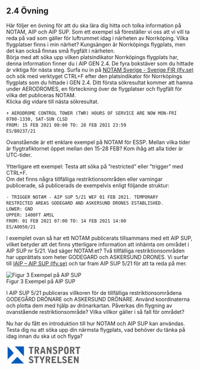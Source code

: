 ## 2.4 Övning

Här följer en övning för att du ska lära dig hitta och tolka information på NOTAM, AIP och AIP SUP. Som ett exempel så föreställer vi oss att vi vill ta reda på vad som gäller för luftrummet idag i närheten av Norrköping. Vilka flygplatser finns i min närhet? Kungsängen är Norrköpings flygplats, men det kan också finnas små flygfält i närheten.  
Börja med att söka upp vilken platsindikator Norrköpings flygplats har, denna information finner du i AIP GEN 2.4. De fyra bokstäver som du hittade är viktiga för nästa steg. Surfa nu in på [NOTAM Sverige - Sverige FIR (lfv.se)](https://aro.lfv.se/Links/Link/ViewLink?TorLinkId=161&type=AIS) och sök med verktyget CTRL+F efter den platsindikator för Norrköpings flygplats som du hittade i GEN 2.4. Ditt första sökresultat kommer att hamna under AERODROMES, en förteckning över de flygplatser och flygfält för vilka det publiceras NOTAM.  
Klicka dig vidare till nästa sökresultat.

~~~
+ AERODROME CONTROL TOWER (TWR) HOURS OF SERVICE ARE NOW MON-FRI
0700-1330, SAT-SUN CLSD
FROM: 15 FEB 2021 00:00 TO: 28 FEB 2021 23:59
ES/B0237/21
~~~

Ovanstående är ett enklare exempel på NOTAM för ESSP. Mellan vilka tider är flygtrafiktornet öppet mellan den 15-28 FEB? Kom ihåg att alla tider är UTC-tider.

Ytterligare ett exempel: Testa att söka på ”restricted” eller ”trigger” med CTRL+F.  
Om det finns några tillfälliga restriktionsområden eller varningar publicerade, så publicerads de exempelvis enligt följande struktur:

~~~
- TRIGGER NOTAM - AIP SUP 5/21 WEF 01 FEB 2021. TEMPORARY 
RESTRICTED AREAS GODEGARD AND ASKERSUND DRONES ESTABLISHED.
LOWER: GND
UPPER: 1400FT AMSL
FROM: 01 FEB 2021 07:00 TO: 14 FEB 2021 14:00
ES/A0050/21
~~~

I exemplet ovan så har ett NOTAM publicerats tillsammans med ett AIP SUP, vilket betyder att det finns ytterligare information att inhämta om området i AIP SUP nr 5/21. Vad säger NOTAM:et? Två tillfälliga restriktionsområden har upprättats som heter GODEGARD och ASKERSUND DRONES. Vi surfar till [IAIP – AIP SUP (lfv.se)](https://aro.lfv.se/Editorial/View/IAIP?folderId=22) och tar fram AIP SUP 5/21 för att ta reda på mer.

![Figur 3 Exempel på AIP SUP](./A1A3_SE-sv/2Figur_003.png)  
Figur 3 Exempel på AIP SUP

I AIP SUP 5/21 publiceras villkoren för de tillfälliga restriktionsområdena GODEGÅRD DRÖNARE och ASKERSUND DRÖNARE. Använd koordinaterna och plotta dem med hjälp av drönarkartan. Påverkas din flygning av ovanstående restriktionsområde? Vilka villkor gäller i så fall för området?

Nu har du fått en introduktion till hur NOTAM och AIP SUP kan användas. Testa dig nu att söka upp din närmsta flygplats, vad behöver du tänka på idag innan du ska ut och flyga?

![Transport Styrelsen](./images/Logga.png)

